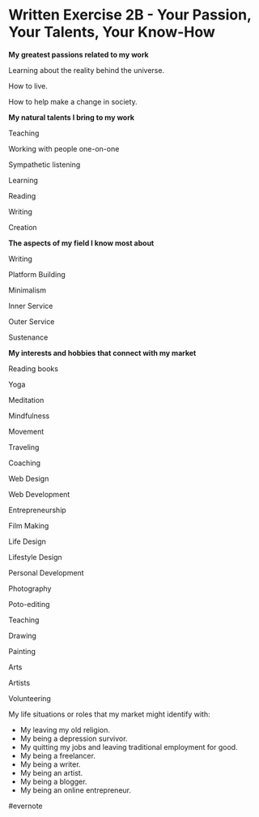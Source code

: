 # Written Exercise 2B - Your Passion, Your Talents, Your Know-How

**My greatest passions related to my work**

Learning about the reality behind the universe.

How to live.

How to help make a change in society.

**My natural talents I bring to my work**

Teaching

Working with people one-on-one

Sympathetic listening

Learning

Reading

Writing

Creation

**The aspects of my field I know most about**

Writing

Platform Building

Minimalism

Inner Service

Outer Service

Sustenance

**My interests and hobbies that connect with my market**

Reading books

Yoga

Meditation

Mindfulness

Movement

Traveling

Coaching

Web Design

Web Development

Entrepreneurship

Film Making

Life Design

Lifestyle Design

Personal Development

Photography

Poto-editing

Teaching

Drawing

Painting

Arts

Artists

Volunteering

My life situations or roles that my market might identify with:

- My leaving my old religion.
- My being a depression survivor.
- My quitting my jobs and leaving traditional employment for good.
- My being a freelancer.
- My being a writer.
- My being an artist.
- My being a blogger.
- My being an online entrepreneur.

\#evernote

